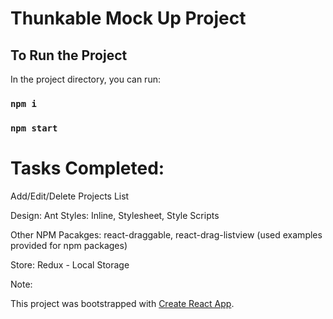 # Thunkable Mock Up Project

## To Run the Project

In the project directory, you can run:

### `npm i`

### `npm start`

# Tasks Completed:

Add/Edit/Delete Projects List

Design:  Ant
Styles: Inline, Stylesheet, Style Scripts

Other NPM Pacakges: react-draggable, react-drag-listview (used examples provided for npm packages)

Store: Redux - Local Storage

Note: 

This project was bootstrapped with [Create React App](https://github.com/facebook/create-react-app).
